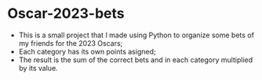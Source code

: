 # Oscar-2023-bets
- This is a small project that I made using Python to organize some bets of my friends for the 2023 Oscars;
- Each category has its own points asigned;
- The result is the sum of the correct bets and in each category multiplied by its value.
